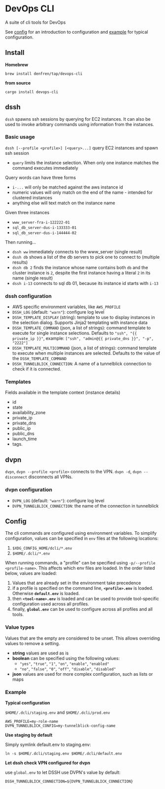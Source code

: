 # DevOps CLI

A suite of cli tools for DevOps

See [config](#Config) for an introduction to configuration and [example](#Example) for typical configuration.

## Install

**Homebrew**
```
brew install denfren/tap/devops-cli
```

**from source**
```
cargo install devops-cli
```

## dssh

`dssh` spawns ssh sessions by querying for EC2 instances. It can also be used to invoke arbitrary commands using
information from the instances.

### Basic usage

`dssh [--profile <profile>] [<query>...]` query EC2 instances and spawn ssh session

- `query` limits the instance selection. When only one instance matches the command executes immediately

Query words can have three forms

* `i-...` will only be matched against the aws instance id
* numeric values will only match on the end of the name - intended for clustered instances
* anything else will text match on the instance name

Given three instances

* `www_server-fra-i-122222-01`
* `sql_db_server-dus-i-133333-01`
* `sql_db_server-dus-i-144444-02`

Then running...

* `dssh ww` immediately connects to the www_server (single result)
* `dssh db` shows a list of the db servers to pick one to connect to (multiple results)
* `dssh db 2` finds the instance whose name contains both `db` and the cluster instance is `2`, despite the first
  instance having a literal `2` in its name (single result)
* `dssh i-13` connects to sql db 01, because its instance id starts with `i-13`

### dssh configuration

- AWS specific environment variables, like `AWS_PROFILE`
- `DSSH_LOG` (default: `"warn"`): configure log level
- `DSSH_TEMPLATE_DISPLAY` (string): template to use to display instances in the selection dialog. Supports Jinja2
  templating with instance data
- `DSSH_TEMPLATE_COMMAND` (json, a list of strings): command template to execute for single instance selections.
  Defaults to `"ssh", "{{ private_ip }}"`, example: `["ssh", "admin@{{ private_dns }}", "-p", "2222"]`
- `DSSH_TEMPLATE_MULTICOMMAND`  (json, a list of strings): command template to execute when multiple instances are
  selected. Defaults to the value of the `DSSH_TEMPLATE_COMMAND`
- `DSSH_TUNNELBLICK_CONNECTION`: A name of a tunnelblick connection to check if it is connected.

### Templates

Fields available in the template context (instance details)

- id
- state
- availability_zone
- private_ip
- private_dns
- public_ip
- public_dns
- launch_time
- tags.<tag-name>

## dvpn

`dvpn`, `dvpn --profile <profile>` connects to the VPN.
`dvpn -d`, `dvpn --disconnect` disconnects all VPNs.

### dvpn configuration

- `DVPN_LOG` (default: `"warn"`): configure log level
- `DVPN_TUNNELBLICK_CONNECTION`: the name of the connection in tunnelblick

## Config

The cli commands are configured using environment variables. To simplify configuration, values can be specified in `env`
files at the following locations:

1. `$XDG_CONFIG_HOME/dcli/*.env`
2. `$HOME/.dcli/*.env`

When running commands, a "profile" can be specified using `-p/--profile <profile-name>`. This affects which env files
are loaded. In the order listed below, values are loaded:

1. Values that are already set in the environment take precedence
2. if a profile is specified on the command line, **`<profile>.env`** is loaded. Otherwise **`default.env`** is loaded.
3. then **`<tool-name>.env`** is loaded and can be used to provide tool-specific configuration used across all profiles.
4. finally, **`global.env`** can be used to configure across all profiles and all tools.

### Value types

Values that are the empty are considered to be unset. This allows overriding values to remove a setting.

- **string** values are used as is
- **boolean** can be specified using the following values:
    - `"yes"`, `"true"`, `"1"`, `"on"`, `"enable"`, `"enabled"`
    - `"no"`, `"false"`, `"0"`, `"off"`, `"disable"`, `"disabled"`
- **json** values are used for more complex configuration, such as lists or maps

### Example

**Typical configuration**

`$HOME/.dcli/staging.env` and `$HOME/.dcli/prod.env`

```shell
AWS_PROFILE=my-role-name
DVPN_TUNNELBLICK_CONFIG=my-tunnelblick-config-name
```

**Use staging by default**

Simply symlink default.env to staging.env:

```shell
ln -s $HOME/.dcli/staging.env $HOME/.dcli/default.env
```

**Let dssh check VPN configured for dvpn**

use `global.env` to let DSSH use DVPN's value by default:

```shell
DSSH_TUNNELBLICK_CONNECTION=${DVPN_TUNNELBLICK_CONNECTION}
```

